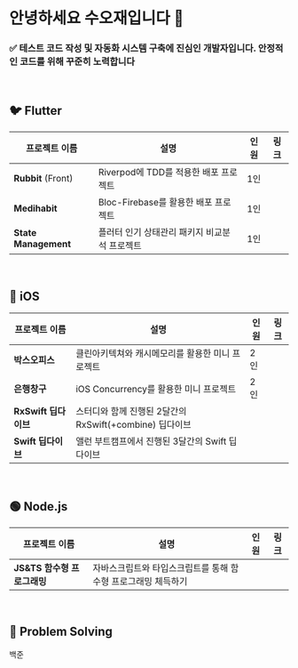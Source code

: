 # 안녕하세요 수오재입니다 👋

### ✅ 테스트 코드 작성 및 자동화 시스템 구축에 진심인 개발자입니다. 안정적인 코드를 위해 꾸준히 노력합니다  <br/>

<br/>


## 🐦 Flutter 
| 프로젝트 이름 | 설명 | 인원 | 링크 |
| --- | --- | --- | --- |
| **Rubbit** (Front) | Riverpod에 TDD를 적용한 배포 프로젝트 | 1인 |  |
| **Medihabit** | Bloc-Firebase를 활용한 배포 프로젝트 | 1인 | |
| **State Management** | 플러터 인기 상태관리 패키지 비교분석 프로젝트 | 1인 | |


<br/>

## 🍎 iOS 
| 프로젝트 이름 | 설명 | 인원 | 링크 |
| --- | --- | --- | --- |
| **박스오피스** | 클린아키텍쳐와 캐시메모리를 활용한 미니 프로젝트 | 2인 | |
| **은행창구** | iOS Concurrency를 활용한 미니 프로젝트 | 2인 | |
| **RxSwift 딥다이브** | 스터디와 함께 진행된 2달간의 RxSwift(+combine) 딥다이브 | | |
| **Swift 딥다이브** | 앨런 부트캠프에서 진행된 3달간의 Swift 딥다이브 | | |


<br/>

## 🟢 Node.js
| 프로젝트 이름 | 설명 | 인원 | 링크 |
| --- | --- | --- | --- |
| **JS&TS 함수형 프로그래밍** | 자바스크립트와 타입스크립트를 통해 함수형 프로그래밍 체득하기 | | |

<br/>

## 💯 Problem Solving
백준

